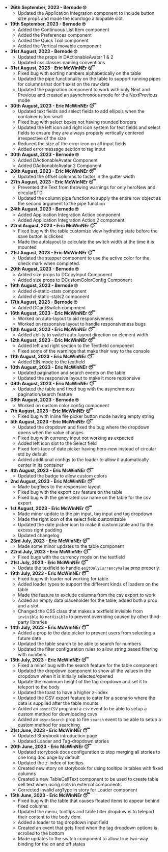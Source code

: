 - **26th September, 2023 - Bernode 🙄**
    - Updated the Application Integration component to include button size props and made the icon/logo a loopable slot.
- **19th September, 2023 - Bernode 🙄**
  - Added the Continuous List Item component
  - Added the Preferences component
  - Added the Quick Tool component
  - Added the Vertical movable component
- **31st August, 2023 - Bernode 🙄**
  - Updated the props in DActionableAvatar 1 & 2
  - Updated css classes naming conventions
- **31st August, 2023 - Eric McWinNEr 😴**
    - Fixed bug with sorting numbers alphabetically on the table
    - Updated the pipe functionality on the table to support running pipes for columns that don't exist on the raw data
    - Updated the pagination component to work with only Next and Previous and created an asynchronous mode for the
      NextPrevious mode
- **30th August, 2023 - Eric McWinNEr 😴**
    - Updated text fields and select fields to add ellipsis when the container is too small
    - Fixed bug with select boxes not having rounded borders
    - Updated the left icon and right icon system for text fields and select fields to ensure they are always properly
      vertically centered irrespective of the size
    - Reduced the size of the error icon on all input fields
    - Added error message section to tag input
- **30th August, 2023 - Bernode 🙄**
    - Added DActionableAvatar Component
    - Added DActionableAvatar 2 Component
- **28th August, 2023 - Eric McWinNEr 😴**
    - Updated the offset columns to factor in the gutter width
- **27th August, 2023 - Eric McWinNEr 😴**
    - Prevented the Text from throwing warnings for only heroNew and circularSTD
    - Updated the column pipe function to supply the entire row object as the second argument to the pipe function
- **24th August, 2023 - Bernode 🙄**
    - Added Application Integration Action component
    - Added Application Integration Action 2 component
- **22nd August, 2023 - Eric McWinNEr 😴**
    - Fixed bug with the table customize view hydrating state before the save button is clicked
    - Made the autolayout to calculate the switch width at the time it is mounted
- **21st August, 2023 - Eric McWinNEr 😴**
    - Updated the stepper component to use the active color for the check mark when completed.
- **20th August, 2023 - Bernode 🙄**
    - Added size props to DCopyInput Component
    - Added size props to DCustomColorConfig Component
- **19th August, 2023 - Bernode 🙄**
    - Added d-static-stats component
    - Added d-static-stats2 component
- **17th August, 2023 - Bernode 🙄**
    - Added DCardSwitch component
- **16th August, 2023 - Eric McWinNEr 😴**
    - Worked on auto-layout to aid responsiveness
    - Worked on responsive layout to handle responsiveness bugs
- **13th August, 2023 - Eric McWinNEr 😴**
    - Added ability to switch auto-layout direction on element width
- **12th August, 2023 - Eric McWinNEr 😴**
    - Added left and right section to the Textfield component
    - Fixed some of the warnings that make their way to the console
- **11th August, 2023 - Eric McWinNEr 😴**
    - Added EIN mode to the textfield
- **10th August, 2023 - Eric McWinNEr 😴**
    - Updated pagination and search events on the table
    - Updated the responsive layout to make it more repsonsive
- **09th August, 2023 - Eric McWinNEr 😴**
    - Updated the table and fixed bug with the asynchronous pagination/search feature
- **08th August, 2023 - Bernode 🙄**
    - Worked on custom color config component
- **7th August, 2023 - Eric McWinNEr 😴**
    - Fixed bug with inline file picker button mode having empty string
- **5th August, 2023 - Eric McWinNEr 😴**
    - Updated the dropdown and fixed the bug where the dropdown opens when the value changes
    - Fixed bug with currency input not working as expected
    - Added left icon slot to the Select field
    - Fixed font-face of date picker having hero-new instead of circular std by default
    - Added additional configs to the loader to allow it automatically center in its container
- **4th August, 2023 - Eric McWinNEr 😴**
    - Updated the badge to allow custom colors
- **2nd August, 2023 - Eric McWinNEr 😴**
    - Made bugfixes to the responsive layout
    - Fixed bug with the export csv feature on the table
    - Fixed bug with the generated csv name on the table for the csv export
- **1st August, 2023 - Eric McWinNEr 😴**
    - Made minor update to the pin input, tag input and tag dropdown
    - Made the right icon of the select field customizable
    - Updated the date picker icon to make it customizable and fix the excess right padding
    - Updated changelog
- **23rd July, 2023 - Eric McWinNEr 😴**
    - Made some minor updates to the table component
- **22nd July, 2023 - Eric McWinNEr 😴**
    - Fixed bugs with the currency mode on the textfield
- **21st July, 2023 - Eric McWinNEr 😴**
    - Update the textfield to handle `emitOnlyCurrencyValue` prop properly.
- **19th July, 2023 - Eric McWinNEr 😴**
    - Fixed bug with loader not working for table
    - Added loader types to support the different kinds of loaders on the table
    - Made the feature to exclude columns from the csv export to work
    - Added an empty data placeholder for the table; added both a prop and a slot
    - Changed the CSS class that makes a textfield invisible from `invisible` to `notVisible` to prevent overriding
      caused by other third-party libraries
- **14th July, 2023 - Eric McWinNEr 😴**
    - Added a prop to the date picker to prevent users from selecting a future date
    - Updated the table search to be able to search for numbers
    - Updated the filter configuration rules to allow string based filtering with numbers
- **13th July, 2023 - Eric McWinNEr 😴**
    - Fixed a minor bug with the search feature for the table component
    - Updated the dropdown component to show all the values in the dropdown when it is initially selected/opened
    - Update the maximum height of the tag dropdown and set it to teleport to the body
    - Updated the toast to have a higher z-index
    - Updated the CSV export feature to cater for a scenario where the data is supplied after the table mounts
    - Added an `asyncCSV` prop and a `csv` event to be able to setup a custom method for downloading csvs
    - Added an `asyncSearch` prop to fire `search` event to be able to setup a custom method for searching
- **21st June, 2023 - Eric McWinNEr 😴**
    - Updated Storybook introduction page
    - Updated Loader and Tag-dropdown stories
- **20th June, 2023 - Eric McWinNEr 😴**
    - Updated storybook docs configuration to stop merging all stories to one long doc page by default
    - Updated the z-index of tooltips
    - Created new story on storybook for using tooltips in tables with fixed columns
    - Created a new TableCellText component to be used to create table cell text when using slots in external components
    - Corrected invalid argType in story for Loader component
- **15th June, 2023 - Eric McWinNEr 😴**
    - Fixed bug with the table that causes floated items to appear behind fixed columns.
    - Updated the menu, tooltips and table filter dropdowns to teleport their content to the body dom.
    - Added a loader to tag dropdown input field
    - Created an event that gets fired when the tag dropdown options is scrolled to the bottom
    - Made updates to the switch component to allow true two-way binding for the on and off states
